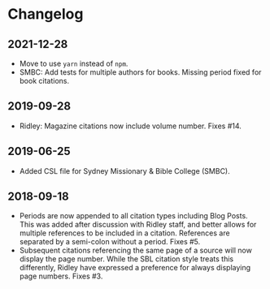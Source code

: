 # Changelog #

## 2021-12-28 ##
* Move to use `yarn` instead of `npm`.
* SMBC: Add tests for multiple authors for books. Missing period fixed for book citations.

## 2019-09-28 ##
* Ridley: Magazine citations now include volume number. Fixes #14.

## 2019-06-25 ##
* Added CSL file for Sydney Missionary & Bible College (SMBC).

## 2018-09-18 ##
* Periods are now appended to all citation types including Blog Posts. This was added after discussion with Ridley staff, and better allows for multiple references to be included in a citation. References are separated by a semi-colon without a period. Fixes #5.
* Subsequent citations referencing the same page of a source will now display the page number. While the SBL citation style treats this differently, Ridley have expressed a preference for always displaying page numbers. Fixes #3.
